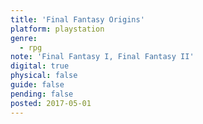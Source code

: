 ```yaml
---
title: 'Final Fantasy Origins'
platform: playstation
genre:
  - rpg
note: 'Final Fantasy I, Final Fantasy II'
digital: true
physical: false
guide: false
pending: false
posted: 2017-05-01
---
```

